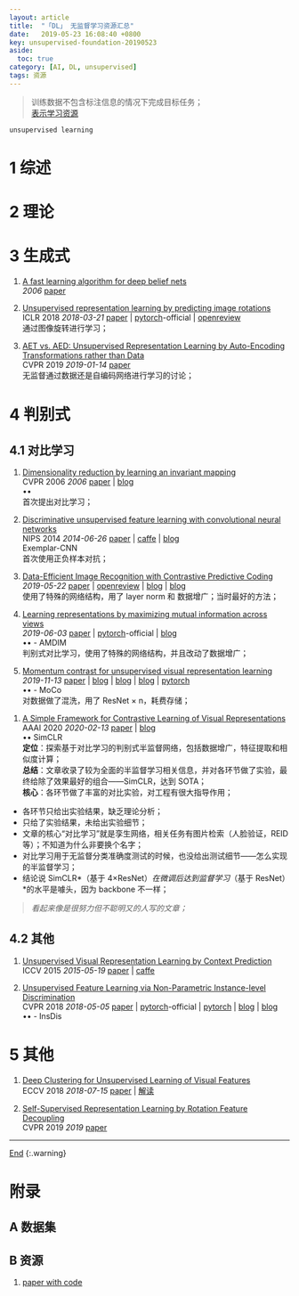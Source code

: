 ```yaml
---
layout: article
title:  "「DL」 无监督学习资源汇总"
date:   2019-05-23 16:08:40 +0800
key: unsupervised-foundation-20190523
aside:
  toc: true
category: [AI, DL, unsupervised]
tags: 资源
---
```

<span id='head'></span>
>训练数据不包含标注信息的情况下完成目标任务；    
[表示学习资源](/ai/dl/representation/2020/02/20/foundation.html)    

`unsupervised learning`

<!--more-->

# 1 综述

# 2 理论

# 3 生成式
1. [A fast learning algorithm for deep belief nets](https://www.cs.toronto.edu/~hinton/absps/fastnc.pdf)   
*2006* [paper](https://www.cs.toronto.edu/~hinton/absps/fastnc.pdf)   

1. [Unsupervised representation learning by predicting image rotations](http://cn.arxiv.org/abs/1803.07728)    
ICLR 2018 *2018-03-21* [paper](https://arxiv.org/abs/1803.07728) | [pytorch](https://github.com/gidariss/FeatureLearningRotNet)-official | [openreview](https://openreview.net/forum?id=r1tJKuyRZ)     
通过图像旋转进行学习；   

1. [AET vs. AED: Unsupervised Representation Learning by Auto-Encoding Transformations rather than Data](http://cn.arxiv.org/abs/1901.04596)    
CVPR 2019 *2019-01-14* [paper](https://arxiv.org/abs/1901.04596)    
无监督通过数据还是自编码网络进行学习的讨论；   


# 4 判别式
## 4.1 对比学习
1. [Dimensionality reduction by learning an invariant mapping](http://yann.lecun.com/exdb/publis/pdf/hadsell-chopra-lecun-06.pdf)    
CVPR 2006 *2006* [paper](http://yann.lecun.com/exdb/publis/pdf/hadsell-chopra-lecun-06.pdf) | [blog](https://blog.csdn.net/zhaoyin214/article/details/94396243)       
$\bullet \bullet$   
首次提出对比学习；   

1. [Discriminative unsupervised feature learning with convolutional neural networks](http://cn.arxiv.org/abs/1406.6909)    
NIPS 2014 *2014-06-26* [paper](https://arxiv.org/abs/1406.6909v2) | [caffe](https://github.com/yihui-he/Exemplar-CNN) | [blog](https://zhuanlan.zhihu.com/p/34269303)     
Exemplar-CNN    
首次使用正负样本对抗；   

1. [Data-Efficient Image Recognition with Contrastive Predictive Coding](http://cn.arxiv.org/abs/1905.09272)   
*2019-05-22* [paper](https://arxiv.org/abs/1905.09272) | [openreview](https://openreview.net/forum?id=rJerHlrYwH) | [blog](https://blog.csdn.net/u010420283/article/details/94160244) | [blog](https://zhuanlan.zhihu.com/p/75517749)     
使用了特殊的网络结构，用了 layer norm 和 数据增广；当时最好的方法；    

1. [Learning representations by maximizing mutual information across views](http://cn.arxiv.org/abs/1906.00910)     
*2019-06-03* [paper](https://arxiv.org/abs/1906.00910) | [pytorch](https://github.com/Philip-Bachman/amdim-public)-official | [blog](https://www.zhihu.com/question/355779873/answer/896850345)       
$\bullet \bullet$ - AMDIM     
判别式对比学习，使用了特殊的网络结构，并且改动了数据增广；   

1. [Momentum contrast for unsupervised visual representation learning](http://cn.arxiv.org/abs/1911.05722)    
*2019-11-13* [paper](https://arxiv.org/abs/1911.05722) | [blog](https://www.zhihu.com/question/355779873) | [blog](https://blog.csdn.net/Nin7a/article/details/103311103) | [blog](https://lixiuyu.cc/2019/12/25/MoCo/) | [pytorch](https://github.com/HobbitLong/CMC)   
$\bullet \bullet$ - MoCo        
对数据做了混洗，用了 ResNet × n，耗费存储；   

<span id="SimCLR"> </span>
1. [A Simple Framework for Contrastive Learning of Visual Representations](http://cn.arxiv.org/abs/2002.05709)    
AAAI 2020 *2020-02-13* [paper](https://arxiv.org/abs/2002.05709) | [blog](https://m.thepaper.cn/newsDetail_forward_6019161)    
$\bullet \bullet$ SimCLR    
**定位**：探索基于对比学习的判别式半监督网络，包括数据增广，特征提取和相似度计算；    
**总结**：文章收录了较为全面的半监督学习相关信息，并对各环节做了实验，最终给除了效果最好的组合——SimCLR，达到 SOTA；   
**核心**：各环节做了丰富的对比实验，对工程有很大指导作用；  
>
- 各环节只给出实验结果，缺乏理论分析；    
- 只给了实验结果，未给出实验细节；   
- 文章的核心“对比学习”就是孪生网络，相关任务有图片检索（人脸验证，REID 等）；不知道为什么非要换个名字；   
- 对比学习用于无监督分类准确度测试的时候，也没给出测试细节——怎么实现的半监督学习；    
- 结论说 SimCLR*（基于 4×ResNet）*在微调后达到监督学习*（基于 ResNet）*的水平是噱头，因为 backbone 不一样；   
>
>*看起来像是很努力但不聪明又的人写的文章；*    

## 4.2 其他
1. [Unsupervised Visual Representation Learning by Context Prediction](http://cn.arxiv.org/abs/1505.05192)    
ICCV 2015 *2015-05-19* [paper](https://arxiv.org/abs/1505.05192) | [caffe](https://github.com/cdoersch/deepcontext)      

1. [Unsupervised Feature Learning via Non-Parametric Instance-level Discrimination](http://cn.arxiv.org/abs/1805.01978)    
CVPR 2018 *2018-05-05* [paper](https://arxiv.org/abs/1805.01978) | [pytorch](https://github.com/zhirongw/lemniscate.pytorch)-official | [pytorch](https://github.com/HobbitLong/CMC) | [blog](https://zhuanlan.zhihu.com/p/37097100) | [blog](https://zhuanlan.zhihu.com/p/91347205)     
$\bullet \bullet$ - InsDis    

# 5 其他
1. [Deep Clustering for Unsupervised Learning of Visual Features](http://cn.arxiv.org/abs/1807.05520)   
ECCV 2018 *2018-07-15* [paper](https://arxiv.org/abs/1807.05520) | [解读](/ai/cv/unsupervised/paper_reading/2019/03/04/Deep-Clustering-for-Unsupervised-Learning-of-Visual-Features.html)    

1. [Self-Supervised Representation Learning by Rotation Feature Decoupling](http://openaccess.thecvf.com/content_CVPR_2019/papers/Feng_Self-Supervised_Representation_Learning_by_Rotation_Feature_Decoupling_CVPR_2019_paper.pdf)    
CVPR 2019 *2019* [paper](http://openaccess.thecvf.com/content_CVPR_2019/papers/Feng_Self-Supervised_Representation_Learning_by_Rotation_Feature_Decoupling_CVPR_2019_paper.pdf)    


-------------------  
[End](#head)
{:.warning}  
# 附录
## A 数据集
## B 资源
1. [paper with code](https://paperswithcode.com/task/unsupervised-representation-learning)    
